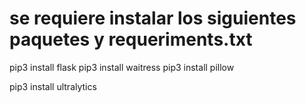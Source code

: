 # se requiere instalar los siguientes paquetes y requeriments.txt
pip3 install flask
pip3 install waitress
pip3 install pillow

pip3 install ultralytics

